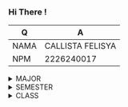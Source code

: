 ### Hi There ! 
|     Q     |      A      |
|-----------|-------------|
|    NAMA   | CALLISTA FELISYA |
|    NPM    | 2226240017       |
<details>
<summary> MAJOR </summary>
I'm majoring in information system ⚡ 
</details>
<details>
<summary> SEMESTER </summary>
I'm on the 4th semester 🌱
</details>
<details>
<summary> CLASS </summary>
SI41 ✨
</details>
<!--

